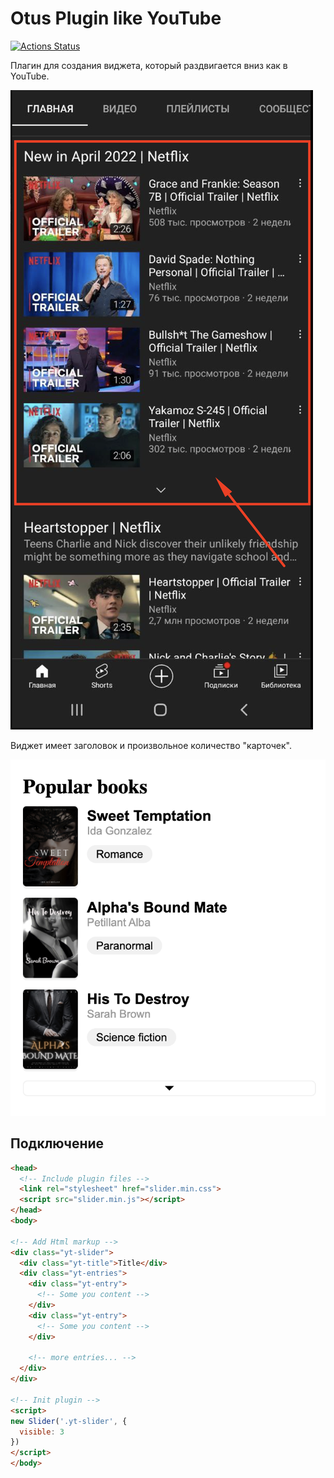 # Otus Plugin like YouTube

[![Actions Status](https://github.com/ivanartamonov/otus-plugin/actions/workflows/sanity-check.yml/badge.svg)](https://github.com/ivanartamonov/otus-plugin/actions/workflows/sanity-check.yml/badge.svg)

Плагин для создания виджета, который раздвигается вниз как в YouTube.

![YouTube Screenshot](demo/youtube.png)

Виджет имеет заголовок и произвольное количество "карточек".

![Slider Screenshot](demo/slider.png)

## Подключение

```html
<head>
  <!-- Include plugin files -->
  <link rel="stylesheet" href="slider.min.css">
  <script src="slider.min.js"></script>
</head>
<body>

<!-- Add Html markup -->
<div class="yt-slider">
  <div class="yt-title">Title</div>
  <div class="yt-entries">
    <div class="yt-entry">
      <!-- Some you content -->
    </div>
    <div class="yt-entry">
      <!-- Some you content -->
    </div>
    
    <!-- more entries... -->
  </div>
</div>

<!-- Init plugin -->
<script>
new Slider('.yt-slider', {
  visible: 3
})
</script>
</body>
```